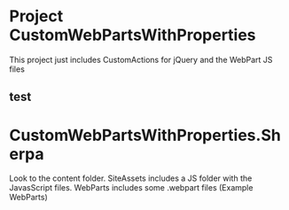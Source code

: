 # Project CustomWebPartsWithProperties
This project just includes CustomActions for jQuery and the WebPart JS files
## test

# CustomWebPartsWithProperties.Sherpa
Look to the content folder.
SiteAssets includes a JS folder with the JavasScript files.
WebParts includes some .webpart files (Example WebParts)
